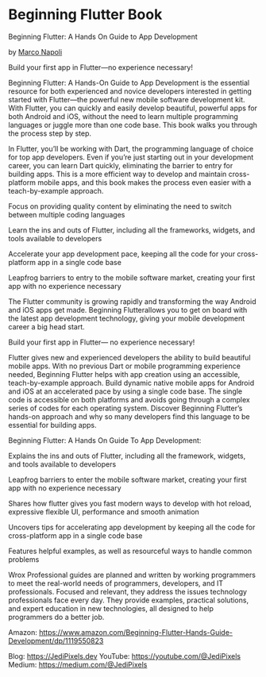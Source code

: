 # Beginning Flutter Book

Beginning Flutter: A Hands On Guide to App Development

by [Marco Napoli](https://twitter.com/JediPixles)

  

Build your first app in Flutter―no experience necessary!

  

Beginning Flutter: A Hands-On Guide to App Development is the essential resource for both experienced and novice developers interested in getting started with Flutter―the powerful new mobile software development kit. With Flutter, you can quickly and easily develop beautiful, powerful apps for both Android and iOS, without the need to learn multiple programming languages or juggle more than one code base. This book walks you through the process step by step.

  

In Flutter, you’ll be working with Dart, the programming language of choice for top app developers. Even if you’re just starting out in your development career, you can learn Dart quickly, eliminating the barrier to entry for building apps. This is a more efficient way to develop and maintain cross-platform mobile apps, and this book makes the process even easier with a teach-by-example approach.

  

Focus on providing quality content by eliminating the need to switch between multiple coding languages

Learn the ins and outs of Flutter, including all the frameworks, widgets, and tools available to developers

Accelerate your app development pace, keeping all the code for your cross-platform app in a single code base

Leapfrog barriers to entry to the mobile software market, creating your first app with no experience necessary

The Flutter community is growing rapidly and transforming the way Android and iOS apps get made. Beginning Flutterallows you to get on board with the latest app development technology, giving your mobile development career a big head start.

  

Build your first app in Flutter― no experience necessary!

  

Flutter gives new and experienced developers the ability to build beautiful mobile apps. With no previous Dart or mobile programming experience needed, Beginning Flutter helps with app creation using an accessible, teach-by-example approach. Build dynamic native mobile apps for Android and iOS at an accelerated pace by using a single code base. The single code is accessible on both platforms and avoids going through a complex series of codes for each operating system. Discover Beginning Flutter’s hands-on approach and why so many developers find this language to be essential for building apps.

  

Beginning Flutter: A Hands On Guide To App Development:

  

Explains the ins and outs of Flutter, including all the framework, widgets, and tools available to developers

Leapfrog barriers to enter the mobile software market, creating your first app with no experience necessary

Shares how flutter gives you fast modern ways to develop with hot reload, expressive flexible UI, performance and smooth animation

Uncovers tips for accelerating app development by keeping all the code for cross-platform app in a single code base

Features helpful examples, as well as resourceful ways to handle common problems

Wrox Professional guides are planned and written by working programmers to meet the real-world needs of programmers, developers, and IT professionals. Focused and relevant, they address the issues technology professionals face every day. They provide examples, practical solutions, and expert education in new technologies, all designed to help programmers do a better job.

Amazon: https://www.amazon.com/Beginning-Flutter-Hands-Guide-Development/dp/1119550823

Blog: https://JediPixels.dev
YouTube: https://youtube.com/@JediPixels
Medium: https://medium.com/@JediPixels
